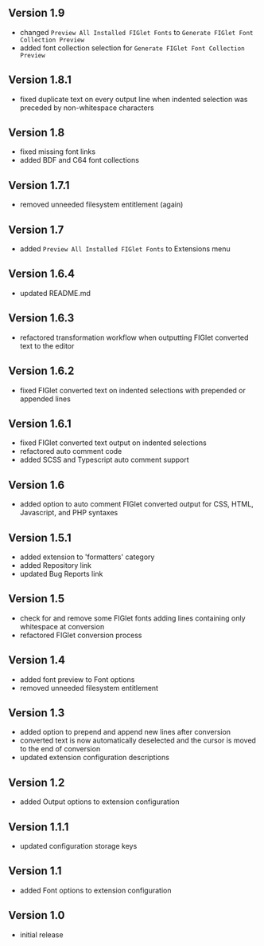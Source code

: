 ## Version 1.9
- changed `Preview All Installed FIGlet Fonts` to `Generate FIGlet Font Collection Preview`
- added font collection selection for `Generate FIGlet Font Collection Preview`

## Version 1.8.1
- fixed duplicate text on every output line when indented selection was preceded by non-whitespace characters

## Version 1.8
- fixed missing font links
- added BDF and C64 font collections

## Version 1.7.1
- removed unneeded filesystem entitlement (again)

## Version 1.7
- added `Preview All Installed FIGlet Fonts` to Extensions menu

## Version 1.6.4
- updated README.md

## Version 1.6.3
- refactored transformation workflow when outputting FIGlet converted text to the editor

## Version 1.6.2
- fixed FIGlet converted text on indented selections with prepended or appended lines

## Version 1.6.1
- fixed FIGlet converted text output on indented selections
- refactored auto comment code
- added SCSS and Typescript auto comment support

## Version 1.6
- added option to auto comment FIGlet converted output for CSS, HTML, Javascript, and PHP syntaxes

## Version 1.5.1
- added extension to 'formatters' category
- added Repository link
- updated Bug Reports link

## Version 1.5
- check for and remove some FIGlet fonts adding lines containing only whitespace at conversion
- refactored FIGlet conversion process

## Version 1.4
- added font preview to Font options
- removed unneeded filesystem entitlement

## Version 1.3
- added option to prepend and append new lines after conversion
- converted text is now automatically deselected and the cursor is moved to the end of conversion
- updated extension configuration descriptions

## Version 1.2
- added Output options to extension configuration

## Version 1.1.1
- updated configuration storage keys

## Version 1.1
- added Font options to extension configuration

## Version 1.0
- initial release
